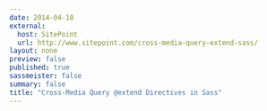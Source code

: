 ```yaml
---
date: 2014-04-10
external: 
  host: SitePoint
  url: http://www.sitepoint.com/cross-media-query-extend-sass/
layout: none
preview: false
published: true
sassmeister: false
summary: false
title: "Cross-Media Query @extend Directives in Sass"
---
```

